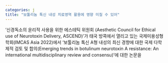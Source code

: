 ```yaml
---
categories: j
title: "보툴리눔 톡신 내성 치료영역 활용에 영향 미칠 수 있어"
---
```

‘신경독소의 윤리적 사용을 위한 에스테틱 위원회 (Aesthetic Council for Ethical use of Neurotoxin Delivery, ASCEND)’가 태국 방콕에서 열리고 있는 국제미용성형학회(IMCAS Asia 2022)에서 ‘보툴리눔 톡신 A형 내성의 최신 경향에 대한 국제 다학제적 검토 및 합의(Emerging trends in botulinum neurotoxin A resistance: An international multidisciplinary review and consensu)’에 대한 논문을
